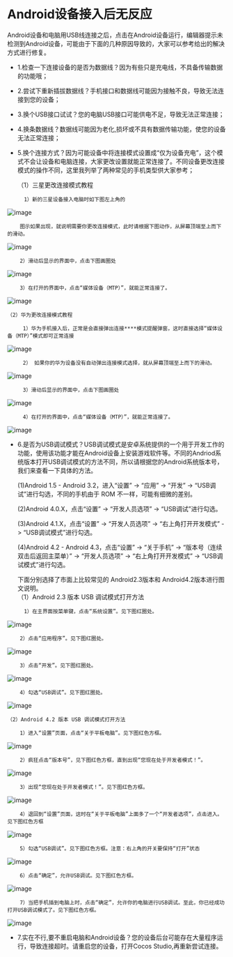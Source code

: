 # Android设备接入后无反应
Android设备和电脑用USB线连接之后，点击在Android设备运行，编辑器提示未检测到Android设备，可能由于下面的几种原因导致的，大家可以参考给出的解决方式进行修复。 

- 1.检查一下连接设备的是否为数据线？因为有些只是充电线，不具备传输数据的功能哦；
- 2.尝试下重新插拔数据线？手机接口和数据线可能因为接触不良，导致无法连接到您的设备；
- 3.换个USB接口试试？您的电脑USB接口可能供电不足，导致无法正常连接；
- 4.换条数据线？数据线可能因为老化,损坏或不具有数据传输功能，使您的设备无法正常连接；
- 5.换个连接方式？因为可能设备中将连接模式设置成“仅为设备充电”，这个模式不会让设备和电脑连接，大家更改设置就能正常连接了。不同设备更改连接模式的操作不同，这里我列举了两种常见的手机类型供大家参考；

 
    （1）三星更改连接模式教程

        1）新的三星设备接入电脑时如下图左上角的
![image](res/image001.png) 
		
		图示如果出现，就说明需要你更改连接模式，此时请根据下图动作，从屏幕顶端至上而下的滑动。
![image](res/image002.png)
 
        2）滑动后显示的界面中，点击下图画圈处
![image](res/image003.png)
 
        3）在打开的界面中，点击“媒体设备（MTP）”，就能正常连接了。
![image](res/image004.png)

    （2）华为更改连接模式教程

         1）华为手机接入后，正常是会直接弹出连接****模式提醒弹窗，这时直接选择“媒体设备（MTP）”模式即可正常连接
![image](res/image005.png)
 
         2） 如果你的华为设备没有自动弹出连接模式选择，就从屏幕顶端至上而下的滑动。
![image](res/image006.png)
 
         3）滑动后显示的界面中，点击下图画圈处
![image](res/image007.png)
 
         4）在打开的界面中，点击“媒体设备（MTP）”，就能正常连接了。
![image](res/image008.png)

- 6.是否为USB调试模式？USB调试模式是安卓系统提供的一个用于开发工作的功能，使用该功能才能在Android设备上安装游戏软件等。不同的Andriod系统版本打开USB调试模式的方法不同，所以请根据您的Android系统版本号，我们来查看一下具体的方法。
    
    (1)Android 1.5 - Android 3.2，进入“设置” -> “应用” -> “开发” -> “USB调试”进行勾选，不同的手机由于
    ROM 不一样，可能有细微的差别。

    (2)Android 4.0.X，点击“设置” -> “开发人员选项” -> “USB调试”进行勾选。

    (3)Android 4.1.X，点击“设置” -> “开发人员选项” -> “右上角打开开发模式” -> “USB调试模式”进行勾选。

    (4)Android 4.2 - Android 4.3，点击“设置” -> “关于手机” -> “版本号（连续双击后返回主菜单）” -> “开发人员选项” -> “右上角打开开发模式” -> “USB调试模式”进行勾选。

    下面分别选择了市面上比较常见的 Android2.3版本和 Android4.2版本进行图文说明。  
    （1）Android 2.3 版本 USB 调试模式打开方法

        1）在主界面按菜单键，点击“系统设置”。见下图红圈处。
![image](res/image009.png)

        2）点击“应用程序”。见下图红圈处。
![image](res/image010.png)

        3）点击“开发”。见下图红圈处。
![image](res/image011.png)

        4）勾选“USB调试”。见下图红圈处。
![image](res/image012.png)

    （2）Android 4.2 版本 USB 调试模式打开方法

        1）进入“设置”页面，点击“关于平板电脑”。见下图红色方框。
![image](res/image013.png)

        2）疯狂点击“版本号”，见下图红色方框，直到出现“您现在处于开发者模式！”。
![image](res/image014.png)

        3）出现“您现在处于开发者模式！”。见下图红色方框。
![image](res/image015.png)

        4）退回到“设置”页面，这时在“关于平板电脑”上面多了一个“开发者选项”，点击进入。见下图红色方框
![image](res/image016.png)

        5）勾选“USB调试”。见下图红色方框。注意：右上角的开关要保持“打开”状态
![image](res/image017.png)

        6）点击“确定”，允许USB调试。见下图红色方框。
![image](res/image018.png)

        7）当把手机插到电脑上时，点击“确定”，允许你的电脑进行USB调试。至此，你已经成功打开USB调试模式了。见下图红色方框。
![image](res/image019.png)

- 7.实在不行,要不重启电脑和Android设备？您的设备后台可能存在大量程序运行，导致连接超时。请重启您的设备，打开Cocos Studio,再重新尝试连接。
